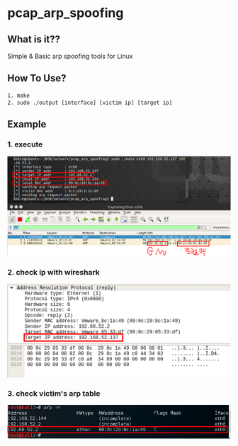 # pcap_arp_spoofing

## What is it??
Simple & Basic arp spoofing tools for Linux


## How To Use?
	1. make
	2. sudo ./output [interface] [victim ip] [target ip]

## Example
### 1. execute

![Alt text](./img/example1.png)


### 2. check ip with wireshark

![Alt text](./img/example2.png)


### 3. check victim's arp table

![Alt text](./img/example3.png)

